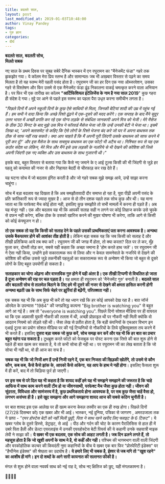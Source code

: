 ```yaml
---
title: बदलते साल,
layout: post
last_modified_at: 2019-01-03T10:48:00
author: Vinay Pandey
tags:
- गुरु ज्ञान
categories:
- दीर्घ
---
```

**बदलते साल,** 
            **बदलती सोच,**    
                      **मिलते सबक**

नए साल के प्रथम दिवस पर सुबह सबेरे दैनिक भास्कर में एन रघुरामन का "मैनेजमेंट फंडा" गहरे तक झकझोर गया। ये कॉलम मेरा प्रिय स्तम्भ है और सामान्यतः जब भी अखबार विस्तार से पढ़ने का समय मिलता है तो यह स्तम्भ मेरी पहली पसंद होता है। रघुरामन जी का हर दिन एक नया ऑब्जरवेशन, उसका गहरे से विश्लेषण और फिर उसमे से एक मैनेजमेंट फंडा ढूंढ निकालना वाकई चमत्कृत करने वाला अभियान है। पर फिर भी एक तारीख का कॉलम **"आर्टिफिशियल इंटेलिजेंस के नाम है नया साल 2019**" कुछ गहरा ही संदेश दे गया। मुद्दे पर आने से पहले इस स्तम्भ का पहला पैरा उधृत करना समीचीन लगता है। 

*"पिछले दिनों मैं अपने स्कूली दिनों के कुछ ऐसे साथियों से मिला, जिनकी बेटियां शादी की उम्र में पहुंच गई हैं। हम सभी ने वादा किया कि अच्छे रिश्ते ढूंढ़ने में एक-दूसरे की मदद करेंगे। एक सप्ताह के बाद मैंने सुदूर उत्तर भारत में अच्छी प्रगति कर रहे एक योग्य लड़के से संबंधित जानकारी अपने मित्र को भेजी। मेरे मैसेज के ठीक 30 मिनट के बाद मुझे उस मित्र ने फॉरवर्ड मैसेज भेजा जो कि उन्हें उनकी बेटी ने भेजा था। इसमें लिखा था, ‘अपने क्लासमेट से कहिए कि ऐसे लोगों के रिश्ते भेजना बंद करे जो घर में अपना बाथरूम तक ठीक से साफ नहीं रख सकते। क्या आप चाहते हैं कि मैं अपनी पूरी ज़िंदगी उसके बाथरूम को साफ करने में पूरी कर दूं?’ और इस मैसेज के साथ सचमुच बाथरूम का एक फोटो भी अटैच था। निश्चित रूप से यह एक कठोर संदेश था लेकिन, मेरे मित्र और मैंने इसे उस लड़की के नज़रिये से भी देखने की कोशिश की जिसे अपनी जिंदगी एक नए व्यक्ति और उस बाथरूम के साथ गुजारनी थी।"*

इसके बाद, बहुत विस्तार से बताया गया कि कैसे नए जमाने के ए आई टूल्स किसी की भी जिंदगी से जुड़े हर पहलू को कयामत की नजर से और निहायत बेदर्दी से चीरफाड़ कर रख देते हैं। 
 
यह घटना सोच में जो बदलाव इंगित करती है और जो गहरे सबक  मुझे समझ आये, उन्हें साझा करना चाहूंगा। 

सोच में बड़ा बदलाव यह दिखता है कि अब समझौतावादी दौर समाप्त हो रहा है, युवा पीढ़ी अपनी पसंद के प्रति क्रांतिकारी रूप से ज्यादा  मुखर है। आज से दो तीन दशक पहले तक सोच कुछ और थी। यह माना जाता था कि परफेक्ट मैच कोई होता नही, इसलिए कुछ समझौते तो सभी मामलों में करना ही पड़ते हैं। अब यह मंजूर नही। एक और बदलाव यह भी कि आपकी सलाह सही न लगने पर कोई लिहाज करके उसे चुपके से दफन नही करेगा, बल्कि ठोक के उसको खारिज करने की मुखर घोषणा भी करेगा, ताकि आगे से किसी को कोई कंफ्यूजन न हो।

**तो एक सबक तो यह कि किसी को सलाह देने के पहले उसकी प्राथमिकताएं पता करना आवश्यक है। अन्यथा उसके बैकफायर होने की आशंका तीव्र होती है।** लेकिन बड़ा सबक यह कि जब किसी को सलाह दें और तीखी प्रतिक्रिया आये तब क्या करें। रघुरामन जी की जगह मैं होता, तो क्या करता? दिल पर ले कर, मुँह फुला कर, दोस्ती तोड़ कर, सबसे यही कहता कि अच्छा जमाना है 'होम करते हाथ जले'। पर रघुरामन जी ने ऐसा नही किया, उन्होंने इसे सकारात्मक रूप से लिया और न केवल सामनेवाले के नजरिये से देखने की कोशिश की बल्कि उससे जुड़े तकनीकी पहलुओं का सकारात्मक रूप से अन्वेषण भी किया जो बहुत से दूसरे लोगों के लिए बहुत उपयोगी हो सकता है।
 
**सलाहकार का चोगा ओढ़ना और वास्तविक गुरु होने में यही अंतर है। एक तीखी टिप्पणी से विचलित हो जाता है दूजा अन्वेषण की राह पर चल पड़ता है।** यह क्षमता ही रघुरामन को 'मैनेजमेंट गुरु' बनाती है। **बदलते साल और बदलती सोच से तालमेल बिठाने के लिए हमे भी दूसरे की नजर से देखने की क्षमता हासिल करनी होगी अन्यथा बढ़ती उम्र के साथ सिर्फ चेहरे पर झुर्रियां ही बढ़ेंगी, परिपक्वता नही।**

एक सबक यह भी कि अब कुछ भी करें तो यह ध्यान रखें कि हर कोई आपको देख रहा है। बात जॉर्ज ऑरवेल के उपन्यास "1984" की जगप्रसिद्ध कल्पना "Big brother  is watching you"  से बहुत आगे आ गई है। अब तो  "everyone is watching you". पिछले दिनो सोशल मीडिया पर ही वायरल था कि एक अप्रवासी युवती नौकरी की तलाश में थी, अच्छी प्रोफ़ाइल थी पर नौकरी नही मिली क्योकि वो आदतन नियमो को तोड़ते रही थी। जैसा लेख से प्रतीत होता है, कि बड़ी कंपनियों के एचआर विभाग इन एआई टूल्स का प्रयोग सोशल मीडिया पर की गई टिप्पणियों से नौकरियों के लिये युक्तियुक्तता तय करने में भी करते हैं। इसलिए **दूसरा बड़ा सबक जो कुछ करें, सोच समझ कर करें और यह भी कि हर बात का प्रचार बहुत महंगा पड सकता है।** टूथब्रुश करते फोटो को फेसबुक पर पोस्ट करना एक रिश्ते की बात शुरू होने से पहले ही बात खत्म कर सकता है, ये तो कभी सोचा ही नही था। पर रघुरामन जी का लेख बताता है कि जो सोचा भी नही था, वो ही आज का सच है।

 **सबक यह भी कि जो निजी क्षण हैं उन्हें निजी रहने दें, एक बार निजता की खिड़की खोलेंगे, तो उसमे से कौन कौन, कब कब, कैसे कैसे झांक के, आपको कैसे आंकेगा, यह आप के हाथ मे नही होगा**। इसलिए फैसला शुरू में ही करें, बाद में तो चिड़िया फुर्र हो जाएगी। 

**पर इस सब से परे दिल यह भी कहता है कि शायद कहीं हमे यह भी समझने समझाने की जरूरत है कि चाहे आफिस में साथ काम करने वाली टीम हो या जीवनसाथी,  परफेक्ट मैच जैसा कुछ होता नही। जीवन की सुंदरता, विविधता और सामंजस्य में है, कुछ प्रथमिकताये होना आवश्यक है, पर सब कुछ जैसा चाहें वैसा हो, लगभग असंभव ही है। इसे खुद समझना और आगे समझाना शायद आज की सबसे कठिन चुनौती है।**

पर बात शायद इस एक आलेख पर ही खत्म करना केवल तस्वीर का एक ही रुख होगा। पिछले दिनों (27/28 दिसम्बर को) एक खबर और भी आई। भास्कर, नई दुनिया, पत्रिका से जागरण , अमरउजाला तक ने छापा -
*"एयर होस्टेस बेटी को नहीं मिली छुट्टी, पिता ने साथ रहने खरीद लिए फ्लाइट के 6 टिकट"*। 
ये खबर ग्लोब के दूसरे हिस्से, डेट्राइट, से आई । पीठ और गर्दन की चोट के कारण पैरालिसिस से हाल ही में उबरे पिता हैली और डेल्टा एयरलाइंस में उनकी एयरहोस्टेस बेटी पियर्स की ये कहानी उनके सहयात्री माइक लेवी ने साझा की। **ये खबर भी एक बदलाव, एक सोच की आहट लगती है। जब दिन ढलने लगते हैं, तो महसूस होता है कि जो खुशी अपनों के साथ मे है, वो कहीं और नही।** पश्चिम की भागमभाग वाली वाली जिंदगी और वरकोहोलिक कल्चर की किवदंती नुमा कहानियों के बीच ये खबर एक बार फिर "प्रोस्पेरिटी इंडेक्स" पर "हैप्पीनेस इंडेक्स" की श्रेष्ठता का उदघोष है। 
**ये हमारे लिए भी सबक है, ईश्वर से जब मांगे तो "खुश रहने" का आशीष ही मांगे। इन दो शब्दों के आगे सारी कायनात की सल्तनत फीकी है।**

मंगल से शुरू होने वाला नववर्ष
साथ को नई राह दे, 
सोच नए क्षितिज को छुए, 
यही मंगलकामना है।  

🙏🌷🌷🙏


